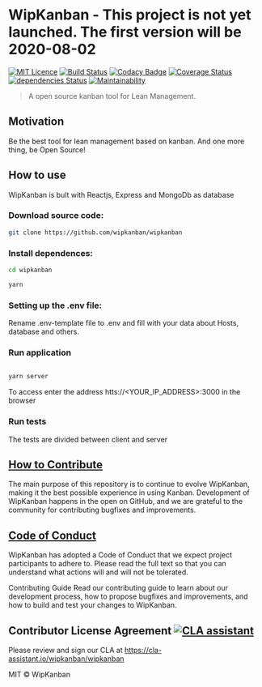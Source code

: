 # WipKanban - **This project is not yet launched. The first version will be 2020-08-02**
[![MIT Licence](https://badges.frapsoft.com/os/mit/mit.png?v=103)](https://github.com/wipkanban/wipkanban/blob/master/LICENSE)
[![Build Status](https://travis-ci.org/wipkanban/wipkanban.svg?branch=travisci)](https://travis-ci.org/wipkanban/wipkanban)
[![Codacy Badge](https://api.codacy.com/project/badge/Grade/3fabcb66f2ee4c0f907ee76b48199da3)](https://www.codacy.com/app/WipKanban/wipkanban?utm_source=github.com&amp;utm_medium=referral&amp;utm_content=wipkanban/wipkanban&amp;utm_campaign=Badge_Grade)
[![Coverage Status](https://coveralls.io/repos/github/wipkanban/wipkanban/badge.svg?branch=master)](https://coveralls.io/github/wipkanban/wipkanban?branch=master)
[![dependencies Status](https://david-dm.org/wipkanban/wipkanban/status.svg)](https://david-dm.org/wipkanban/wipkanban)
[![Maintainability](https://api.codeclimate.com/v1/badges/eedd7e6c383189520346/maintainability)](https://codeclimate.com/github/wipkanban/wipkanban/maintainability)
>A open source kanban tool for Lean Management.

## Motivation
Be the best tool for lean management based on kanban. And one more thing, be Open Source!

## How to use
WipKanban is bult with Reactjs, Express and MongoDb as database

### Download source code:

```bash
git clone https://github.com/wipkanban/wipkanban
```

### Install dependences:
```bash
cd wipkanban

yarn
```

### Setting up the .env file:
Rename .env-template file to .env and fill with your data about Hosts, database and others.

### Run application
```bash

yarn server

```
To access enter the address htts://<YOUR_IP_ADDRESS>:3000 in the browser

### Run tests
The tests are divided between client and server

## [How to Contribute](https://github.com/wipkanban/wipkanban/blob/master/CONTRIBUTING.md)
The main purpose of this repository is to continue to evolve WipKanban, making it the best possible experience in using Kanban. Development of WipKanban happens in the open on GitHub, and we are grateful to the community for contributing bugfixes and improvements.

## [Code of Conduct](https://github.com/wipkanban/wipkanban/blob/master/CODE_OF_CONDUCT.md)
WipKanban has adopted a Code of Conduct that we expect project participants to adhere to. Please read the full text so that you can understand what actions will and will not be tolerated.

Contributing Guide
Read our contributing guide to learn about our development process, how to propose bugfixes and improvements, and how to build and test your changes to WipKanban.

## Contributor License Agreement [![CLA assistant](https://cla-assistant.io/readme/badge/wipkanban/wipkanban)](https://cla-assistant.io/wipkanban/wipkanban)
Please review and sign our CLA at https://cla-assistant.io/wipkanban/wipkanban

MIT © WipKanban
